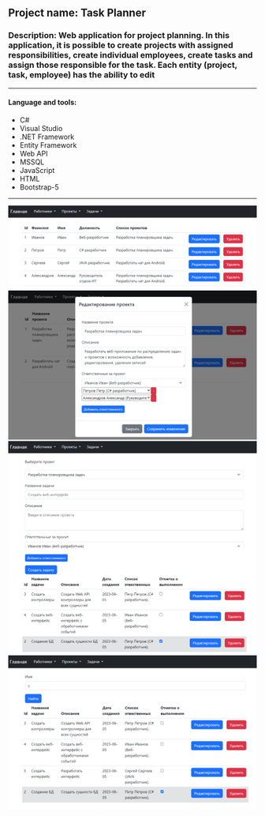 ## Project name: Task Planner
### Description: Web application for project planning. In this application, it is possible to create projects with assigned responsibilities, create individual employees, create tasks and assign those responsible for the task. Each entity (project, task, employee) has the ability to edit
---
#### Language and tools:
* C#
* Visual Studio
* .NET Framework
* Entity Framework
* Web API
* MSSQL
* JavaScript
* HTML
* Bootstrap-5 
---

<div align="center"><img src="https://github.com/de4rbe4r/Planner/blob/master/Images/2023-06-05_15-27-26.png" width="900"/></div>
<div align="center"><img src="https://github.com/de4rbe4r/Planner/blob/master/Images/2023-06-05_15-28-13.png" width="700"/></div>
<div align="center"><img src="https://github.com/de4rbe4r/Planner/blob/master/Images/2023-06-05_15-28-32.png" width="900"/></div>
<div align="center"><img src="https://github.com/de4rbe4r/Planner/blob/master/Images/2023-06-05_15-28-58.png" width="700"/></div>
